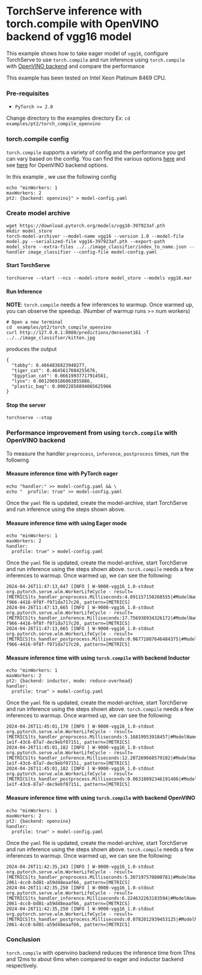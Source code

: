 
# TorchServe inference with torch.compile with OpenVINO backend of vgg16 model

This example shows how to take eager model of `vgg16`, configure TorchServe to use `torch.compile` and run inference using `torch.compile` with [OpenVINO backend](https://docs.openvino.ai/2024/openvino-workflow/torch-compile.html) and compare the performance

This example has been tested on Intel Xeon Platinum 8469 CPU.

### Pre-requisites

- `PyTorch >= 2.0`

Change directory to the examples directory
Ex:  `cd  examples/pt2/torch_compile_openvino`


### torch.compile config

`torch.compile` supports a variety of config and the performance you get can vary based on the config. You can find the various options [here](https://pytorch.org/docs/stable/generated/torch.compile.html) and see [here](https://docs.openvino.ai/2024/openvino-workflow/torch-compile.html) for OpenVINO backend options.

In this example , we use the following config

```
echo "minWorkers: 1
maxWorkers: 2
pt2: {backend: openvino}" > model-config.yaml
```

### Create model archive

```
wget https://download.pytorch.org/models/vgg16-397923af.pth
mkdir model_store
torch-model-archiver --model-name vgg16 --version 1.0 --model-file model.py --serialized-file vgg16-397923af.pth --export-path model_store --extra-files ../../image_classifier/index_to_name.json --handler image_classifier --config-file model-config.yaml
```

#### Start TorchServe
```
torchserve --start --ncs --model-store model_store --models vgg16.mar
```

#### Run Inference

**NOTE**: `torch.compile` needs a few inferences to warmup. Once warmed up, you can observe the speedup.
(Number of warmup runs >= num workers)


```
# Open a new terminal
cd  examples/pt2/torch_compile_openvino
curl http://127.0.0.1:8080/predictions/densenet161 -T ../../image_classifier/kitten.jpg
```

produces the output

```
{
  "tabby": 0.4664836823940277,
  "tiger_cat": 0.4645617604255676,
  "Egyptian_cat": 0.06619937717914581,
  "lynx": 0.0012969186063855886,
  "plastic_bag": 0.00022856894065625966
}
```

#### Stop the server

```
torchserve --stop

```


### Performance improvement from using `torch.compile` with OpenVINO backend

To measure the handler `preprocess`, `inference`, `postprocess` times, run the following

#### Measure inference time with PyTorch eager

```
echo "handler:" >> model-config.yaml && \
echo "  profile: true" >> model-config.yaml
```

Once the `yaml` file is updated, create the model-archive, start TorchServe and run inference using the steps shown above.



#### Measure inference time with using Eager mode

```
echo "minWorkers: 1
maxWorkers: 2
handler:
  profile: true" > model-config.yaml
```

Once the `yaml` file is updated, create the model-archive, start TorchServe and run inference using the steps shown above.
`torch.compile` needs a few inferences to warmup. Once warmed up, we can see the following:

```
2024-04-26T11:47:13,647 [INFO ] W-9000-vgg16_1.0-stdout org.pytorch.serve.wlm.WorkerLifeCycle - result=[METRICS]ts_handler_preprocess.Milliseconds:4.891157150268555|#ModelName:vgg16,Level:Model|#type:GAUGE|#hostname:MDSATSM002ARC,1714132033,e74472af-f966-4416-9f8f-f971da717c20, pattern=[METRICS]
2024-04-26T11:47:13,665 [INFO ] W-9000-vgg16_1.0-stdout org.pytorch.serve.wlm.WorkerLifeCycle - result=[METRICS]ts_handler_inference.Milliseconds:17.756938934326172|#ModelName:vgg16,Level:Model|#type:GAUGE|#hostname:MDSATSM002ARC,1714132033,e74472af-f966-4416-9f8f-f971da717c20, pattern=[METRICS]
2024-04-26T11:47:13,665 [INFO ] W-9000-vgg16_1.0-stdout org.pytorch.serve.wlm.WorkerLifeCycle - result=[METRICS]ts_handler_postprocess.Milliseconds:0.06771087646484375|#ModelName:vgg16,Level:Model|#type:GAUGE|#hostname:MDSATSM002ARC,1714132033,e74472af-f966-4416-9f8f-f971da717c20, pattern=[METRICS]
```

#### Measure inference time with using `torch.compile` with backend Inductor

```
echo "minWorkers: 1
maxWorkers: 2
pt2: {backend: inductor, mode: reduce-overhead}
handler:
  profile: true" > model-config.yaml
```

Once the `yaml` file is updated, create the model-archive, start TorchServe and run inference using the steps shown above.
`torch.compile` needs a few inferences to warmup. Once warmed up, we can see the following:

```
2024-04-26T11:45:01,170 [INFO ] W-9000-vgg16_1.0-stdout org.pytorch.serve.wlm.WorkerLifeCycle - result=[METRICS]ts_handler_preprocess.Milliseconds:5.16819953918457|#ModelName:vgg16,Level:Model|#type:GAUGE|#hostname:MDSATSM002ARC,1714131901,28514996-1e1f-43c6-87a7-dec9ebf07151, pattern=[METRICS]
2024-04-26T11:45:01,182 [INFO ] W-9000-vgg16_1.0-stdout org.pytorch.serve.wlm.WorkerLifeCycle - result=[METRICS]ts_handler_inference.Milliseconds:12.207269668579102|#ModelName:vgg16,Level:Model|#type:GAUGE|#hostname:MDSATSM002ARC,1714131901,28514996-1e1f-43c6-87a7-dec9ebf07151, pattern=[METRICS]
2024-04-26T11:45:01,182 [INFO ] W-9000-vgg16_1.0-stdout org.pytorch.serve.wlm.WorkerLifeCycle - result=[METRICS]ts_handler_postprocess.Milliseconds:0.06318092346191406|#ModelName:vgg16,Level:Model|#type:GAUGE|#hostname:MDSATSM002ARC,1714131901,28514996-1e1f-43c6-87a7-dec9ebf07151, pattern=[METRICS]
```

#### Measure inference time with using `torch.compile` with backend OpenVINO

```
echo "minWorkers: 1
maxWorkers: 2
pt2: {backend: openvino}
handler:
  profile: true" > model-config.yaml
```

Once the `yaml` file is updated, create the model-archive, start TorchServe and run inference using the steps shown above.
`torch.compile` needs a few inferences to warmup. Once warmed up, we can see the following:

```
2024-04-26T11:42:35,243 [INFO ] W-9000-vgg16_1.0-stdout org.pytorch.serve.wlm.WorkerLifeCycle - result=[METRICS]ts_handler_preprocess.Milliseconds:5.307197570800781|#ModelName:vgg16,Level:Model|#type:GAUGE|#hostname:MDSATSM002ARC,1714131755,e278874e-2061-4cc0-bd01-a59d48eaaf66, pattern=[METRICS]
2024-04-26T11:42:35,250 [INFO ] W-9000-vgg16_1.0-stdout org.pytorch.serve.wlm.WorkerLifeCycle - result=[METRICS]ts_handler_inference.Milliseconds:6.224632263183594|#ModelName:vgg16,Level:Model|#type:GAUGE|#hostname:MDSATSM002ARC,1714131755,e278874e-2061-4cc0-bd01-a59d48eaaf66, pattern=[METRICS]
2024-04-26T11:42:35,250 [INFO ] W-9000-vgg16_1.0-stdout org.pytorch.serve.wlm.WorkerLifeCycle - result=[METRICS]ts_handler_postprocess.Milliseconds:0.0782012939453125|#ModelName:vgg16,Level:Model|#type:GAUGE|#hostname:MDSATSM002ARC,1714131755,e278874e-2061-4cc0-bd01-a59d48eaaf66, pattern=[METRICS]
```

### Conclusion

`torch.compile` with openvino backend reduces the inference time from 17ms and 12ms to about 6ms when compared to eager and inductor backend respectively.
